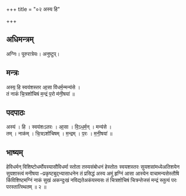 +++
title = "०२ अस्य हि"

+++
## अधिमन्त्रम्
अग्निः। पूरुरात्रेयः। अनुष्टुप्।

## मन्त्रः
अस्य॒ हि स्वय॑शस्तर आ॒सा वि॑धर्म॒न्मन्य॑से ।  
तं नाकं॑ चि॒त्रशो॑चिषं म॒न्द्रं प॒रो म॑नी॒षया॑ ॥

## पदपाठः
अस्य॑ । हि । स्वय॑शःऽतरः । आ॒सा । वि॒ऽध॒र्म॒न् । मन्य॑से ।  
तम् । नाक॑म् । चि॒त्रऽशो॑चिषम् । म॒न्द्रम् । प॒रः । म॒नी॒षया॑ ॥

## भाष्यम्
हेविधर्मन् विशिष्टोधर्मोयस्यासौविधर्मा स्तोता तस्यसंबोधनं हेस्तोतः स्वयशस्तरः सुयशसांमध्येअतिशयेन सुयशास्त्वं मनीषया –प्रकृष्टबुद्भ्यासाधनेन तं प्रसिद्धं अस्य अमुं हृग्निं आसा आस्येन वाचामन्यसेस्तौषि किंविशिष्टमग्निं नाकं सुखं अकन्दुःखं नविद्यतेअकंयस्यसः तं चित्रशोचिषं चित्रन्तेजसं मन्द्रं स्तुत्यं परः परस्तात्स्थितम् ॥ २ ॥